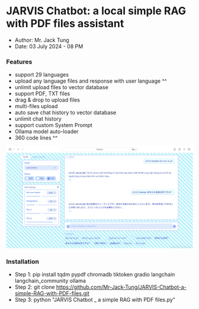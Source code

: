 # JARVIS Chatbot: a local simple RAG with PDF files assistant
- Author: Mr. Jack Tung
- Date: 03 July 2024 - 08 PM

### Features
- support 29 languages
- upload any language files and response with user language ^^
- unlimit upload files to vector database
- support PDF, TXT files
- drag & drop to upload files
- multi-files upload
- auto save chat history to vector database
- unlimit chat history
- support custom System Prompt
- Ollama model auto-loader
- 360 code lines ^^

![alt-text](https://github.com/Mr-Jack-Tung/JARVIS-Chatbot-a-simple-RAG-with-PDF-files/blob/main/JARVIS%20Chatbot%20_%20Screenshot%202024-07-03.png)

### Installation
- Step 1: pip install tqdm pypdf chromadb tiktoken gradio langchain langchain_community ollama
- Step 2: git clone https://github.com/Mr-Jack-Tung/JARVIS-Chatbot-a-simple-RAG-with-PDF-files.git
- Step 3: python "JARVIS Chatbot _ a simple RAG with PDF files.py"
